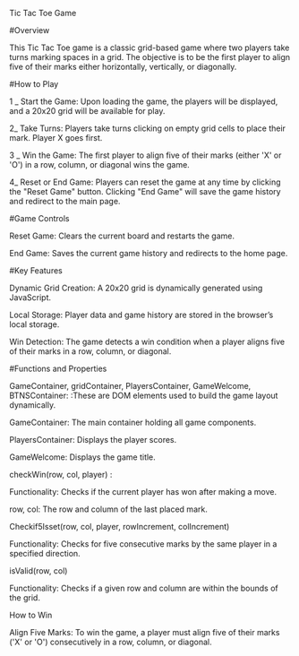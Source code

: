 Tic Tac Toe Game

#Overview


This Tic Tac Toe game is a classic grid-based game where two players take turns marking spaces in a grid. The objective is to be the first player to align five of their marks either horizontally, vertically, or diagonally.

#How to Play

1 _ Start the Game: Upon loading the game, the players will be displayed, and a 20x20 grid will be available for play.

2_ Take Turns: Players take turns clicking on empty grid cells to place their mark. Player X goes first.


3 _ Win the Game: The first player to align five of their marks (either 'X' or 'O') in a row, column, or diagonal wins the game.

4_ Reset or End Game: Players can reset the game at any time by clicking the "Reset Game" button. Clicking "End Game" will save the game history and redirect to the main page.

#Game Controls

Reset Game: Clears the current board and restarts the game.

End Game: Saves the current game history and redirects to the home page.

#Key Features

Dynamic Grid Creation: A 20x20 grid is dynamically generated using JavaScript.

Local Storage: Player data and game history are stored in the browser’s local storage.

Win Detection: The game detects a win condition when a player aligns five of their marks in a row, column, or diagonal.

#Functions and Properties

GameContainer, gridContainer, PlayersContainer, GameWelcome, BTNSContainer:
:These are DOM elements used to build the game layout dynamically.

GameContainer: The main container holding all game components.

PlayersContainer: Displays the player scores.


GameWelcome: Displays the game title.




 checkWin(row, col, player) :

 Functionality: Checks if the current player has won after making a move.

row, col: The row and column of the last placed mark.


Checkif5Isset(row, col, player, rowIncrement, colIncrement)

Functionality: Checks for five consecutive marks by the same player in a specified direction.


isValid(row, col)

Functionality: Checks if a given row and column are within the bounds of the grid.


How to Win

Align Five Marks: To win the game, a player must align five of their marks ('X' or 'O') consecutively in a row, column, or diagonal.



    



